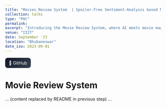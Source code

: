 ```yaml
---
title: "Movies Review System  | Spoiler-Free Sentiment-Analysis based Movies Review System)"
collection: talks
type: "POC"
permalink: 
excerpt: "Introducing the Movie Review System, where AI meets movie magic to revolutionize how viewers experience films. This project goal is to provide an interface for spoiler-free reviews and sentiment analysis, enhancing the viewing journey. With advanced models like Voting Classifier and Bi-LSTMs powered by Keras and TensorFlow, we achieve impressive metrics—a 91% accuracy, 91% precision, and 90% recall that understands and enhances the users' with the respective movies' plot from a bird's eye view."
venue: "IIIT"
date: September '23
location: "Bhubaneswar"
date_iso: 2023-09-01
---
```


<div class="project-links" style="display:flex; gap:10px; flex-wrap:wrap; margin: 8px 0 24px;">
  <a href="https://github.com/YuvrajSingh-mist/Movie_Review_System" target="_blank" rel="noopener" class="model-details-btn" style="background: linear-gradient(135deg, #111827, #374151); padding: 8px 12px; border-radius: 8px; color: #fff; text-decoration: none;">
    🐙 GitHub
  </a>
</div>

# Movie Review System

... (content replaced by README in previous step) ...


